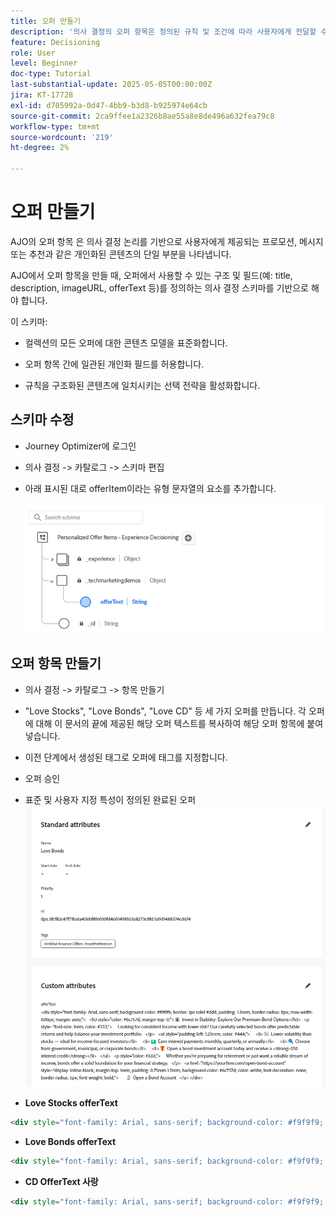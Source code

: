 ```yaml
---
title: 오퍼 만들기
description: '의사 결정의 오퍼 항목은 정의된 규칙 및 조건에 따라 사용자에게 전달할 수 있는 단일 개인화된 콘텐츠(예: 메시지, 이미지, 프로모션 또는 추천)를 나타냅니다.'
feature: Decisioning
role: User
level: Beginner
doc-type: Tutorial
last-substantial-update: 2025-05-05T00:00:00Z
jira: KT-17728
exl-id: d705992a-0d47-4bb9-b3d8-b925974e64cb
source-git-commit: 2ca9ffee1a2326b8ae55a8e8de496a632fea79c8
workflow-type: tm+mt
source-wordcount: '219'
ht-degree: 2%

---
```


# 오퍼 만들기

AJO의 오퍼 항목 은 의사 결정 논리를 기반으로 사용자에게 제공되는 프로모션, 메시지 또는 추천과 같은 개인화된 콘텐츠의 단일 부분을 나타냅니다.

AJO에서 오퍼 항목을 만들 때, 오퍼에서 사용할 수 있는 구조 및 필드(예: title, description, imageURL, offerText 등)를 정의하는 의사 결정 스키마를 기반으로 해야 합니다.

이 스키마:

* 컬렉션의 모든 오퍼에 대한 콘텐츠 모델을 표준화합니다.

* 오퍼 항목 간에 일관된 개인화 필드를 허용합니다.

* 규칙을 구조화된 콘텐츠에 일치시키는 선택 전략을 활성화합니다.


## 스키마 수정

* Journey Optimizer에 로그인
* 의사 결정 -> 카탈로그 -> 스키마 편집
* 아래 표시된 대로 offerItem이라는 유형 문자열의 요소를 추가합니다.

  ![의사 결정-스키마](assets/offer-schema.png)

## 오퍼 항목 만들기

* 의사 결정 -> 카탈로그 -> 항목 만들기

* &quot;Love Stocks&quot;, &quot;Love Bonds&quot;, &quot;Love CD&quot; 등 세 가지 오퍼를 만듭니다. 각 오퍼에 대해 이 문서의 끝에 제공된 해당 오퍼 텍스트를 복사하여 해당 오퍼 항목에 붙여넣습니다.



* 이전 단계에서 생성된 태그로 오퍼에 태그를 지정합니다.

* 오퍼 승인

* 표준 및 사용자 지정 특성이 정의된 완료된 오퍼
  ![주식에 대한 추천](assets/love-bonds.png)

* **Love Stocks offerText**

```html
<div style="font-family: Arial, sans-serif; background-color: #f9f9f9; border: 1px solid #ddd; padding: 1.5rem; border-radius: 8px; max-width: 600px; margin: auto;">   <h3 style="color: #1a73e8; margin-top: 0;">📈 Open a Stock Trading Account & Get $100 in Bonus Stock</h3>   <p style="font-size: 1rem; color: #333;">     Ready to start building your portfolio? Open a new stock trading account with us and receive a      <strong>$100 bonus in stock</strong> — on us.   </p>   <ul style="padding-left: 1.25rem; color: #444;">     <li>🧾 No account minimums — start investing with as little as $1</li>     <li>📉 $0 commissions on online stock trades</li>     <li>📊 Access to powerful trading tools and real-time analytics</li>     <li>🎓 Free educational resources to help you invest confidently</li>   </ul>   <p style="color: #333;">     It's never been easier to start trading. Join thousands of investors who trust us to help them grow their wealth.   </p>   <a href="https://yourbrokerage.com/open-account"      style="display: inline-block; margin-top: 1rem; padding: 0.75rem 1.5rem; background-color: #1a73e8; color: white; text-decoration: none; border-radius: 5px; font-weight: bold;">      🚀 Open Your Account Today   </a> </div>
```

* **Love Bonds offerText**

```html
<div style="font-family: Arial, sans-serif; background-color: #f9f9f9; border: 1px solid #ddd; padding: 1.5rem; border-radius: 8px; max-width: 600px; margin: auto;">   <h3 style="color: #6c757d; margin-top: 0;">🏦 Invest in Stability: Explore Our Premium Bond Options</h3>   <p style="font-size: 1rem; color: #333;">     Looking for consistent income with lower risk? Our carefully selected bonds offer predictable returns and help balance your investment portfolio.   </p>   <ul style="padding-left: 1.25rem; color: #444;">     <li>📉 Lower volatility than stocks — ideal for income-focused investors</li>     <li>💵 Earn interest payments monthly, quarterly, or annually</li>     <li>🔍 Choose from government, municipal, or corporate bonds</li>     <li>🎁 Open a bond investment account today and receive a <strong>$50 interest credit</strong></li>   </ul>   <p style="color: #333;">     Whether you're preparing for retirement or just want a reliable stream of income, bonds offer a solid foundation for your financial strategy.   </p>   <a href="https://yourfirm.com/open-bond-account"      style="display: inline-block; margin-top: 1rem; padding: 0.75rem 1.5rem; background-color: #6c757d; color: white; text-decoration: none; border-radius: 5px; font-weight: bold;">      🧾 Open a Bond Account   </a> </div>
```

* **CD OfferText 사랑**

```html
<div style="font-family: Arial, sans-serif; background-color: #f9f9f9; border: 1px solid #ddd; padding: 1.5rem; border-radius: 8px; max-width: 600px; margin: auto;">   <h3 style="color: #28a745; margin-top: 0;">💰 Lock in a 5.25% APY — Open Your CD Account Today</h3>   <p style="font-size: 1rem; color: #333;">     Secure your savings with a high-yield Certificate of Deposit. For a limited time, enjoy a      <strong>guaranteed 5.25% annual percentage yield (APY)</strong> on 12-month CDs.   </p>   <ul style="padding-left: 1.25rem; color: #444;">     <li>🔒 Guaranteed returns with FDIC insurance</li>     <li>📈 Lock in today's high rates before they change</li>     <li>💼 Flexible terms from 6 to 24 months</li>     <li>🎁 Open with just $500 and get a $50 bonus</li>   </ul>   <p style="color: #333;">     Whether you're saving for a short-term goal or building a conservative income strategy, our CDs offer peace of mind and predictable growth.   </p>   <a href="https://yourbank.com/open-cd"      style="display: inline-block; margin-top: 1rem; padding: 0.75rem 1.5rem; background-color: #28a745; color: white; text-decoration: none; border-radius: 5px; font-weight: bold;">      💼 Open a CD Account   </a> </div>
```

